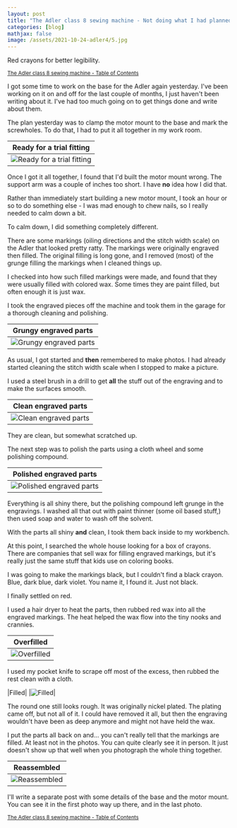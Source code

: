 ```yaml
---
layout: post
title: "The Adler class 8 sewing machine - Not doing what I had planned"
categories: [blog]
mathjax: false
image: /assets/2021-10-24-adler4/5.jpg
---
```

Red crayons for better legibility.

<sub>[The Adler class 8 sewing machine - Table of Contents](adler-toc)</sub>

I got some time to work on the base for the Adler again yesterday.  I've been working on it on and off for the last couple of months, I just haven't been writing about it.  I've had too much going on to get things done and write about them.

The plan yesterday was to clamp the motor mount to the base and mark the screwholes.  To do that, I had to put  it all together in my work room.

|Ready for a trial fitting|
|-------------------------|
|![Ready for a trial fitting](/assets/2021-10-24-adler4/bummer.jpg)|

Once I got it all together, I found that I'd built the motor mount wrong.  The support arm was a couple of inches too short.  I have **no** idea how I did that.

Rather than immediately start building a new motor mount, I took an hour or so to do something else - I was mad enough to chew nails, so I really needed to calm down a bit.

To calm down, I did something completely different.

There are some markings (oiling directions and the stitch width scale) on the Adler that looked pretty ratty.  The markings were originally engraved then filled.  The original filling is long gone, and I removed (most) of the grunge filling the markings when I cleaned things up.

I checked into how such filled markings were made, and found that they were usually filled with colored wax.  Some times they are paint filled, but often enough it is just wax.

I took the engraved pieces off the machine and took them in the garage for a thorough cleaning and polishing.

|Grungy engraved parts|
|---------------------|
|![Grungy engraved parts](/assets/2021-10-24-adler4/1.jpg)|

As usual, I got started and **then** remembered to make photos.  I had already started cleaning the stitch width scale when I stopped to make a picture.

I used a steel brush in a drill to get **all** the stuff out of the engraving and to make the surfaces smooth.

|Clean engraved parts|
|-------------------|
|![Clean engraved parts](/assets/2021-10-24-adler4/2.jpg)|

They are clean, but somewhat scratched up.

The next step was to polish the parts using a cloth wheel and some polishing compound.

|Polished engraved parts|
|-----------------------|
|![Polished engraved parts](/assets/2021-10-24-adler4/3.jpg)|

Everything is all shiny there, but the polishing compound left grunge in the engravings.  I washed all that out with paint thinner (some oil based stuff,) then used soap and water to wash off the solvent.

With the parts all shiny **and** clean, I took them back inside to my workbench.

At this point, I searched the whole house looking for a box of crayons.  There are companies that sell wax for filling engraved markings, but it's really just the same stuff that kids use on coloring books.

I was going to make the markings black, but I couldn't find a black crayon.  Blue, dark blue, dark violet.  You name it, I found it.  Just not black.

I finally settled on red.

I used a hair dryer to heat the parts, then rubbed red wax into all the engraved markings.  The heat helped the wax flow into the tiny nooks and crannies.

|Overfilled|
|----------|
|![Overfilled](/assets/2021-10-24-adler4/4.jpg)|

I used my pocket knife to scrape off most of the excess, then rubbed the rest clean with a cloth.

|Filled|
|![Filled](/assets/2021-10-24-adler4/5.jpg)|

The round one still looks rough.  It was originally nickel plated.  The plating came off, but not all of it.  I could have removed it all, but then the engraving wouldn't have been as deep anymore and might not have held the wax.

I put the parts all back on and... you can't really tell that the markings are filled.  At least not in the photos.  You can quite clearly see it in person.  It just doesn't show up that well when you photograph the whole thing together.

|Reassembled|
|-----------|
|![Reassembled](/assets/2021-10-24-adler4/6.jpg)|

I'll write a separate post with some details of the base and the motor mount.  You can see it in the first photo way up there, and in the last photo.



<sub>[The Adler class 8 sewing machine - Table of Contents](adler-toc)</sub>
